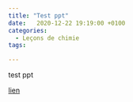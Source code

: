 ```yaml
---
title: "Test ppt"
date:   2020-12-22 19:19:00 +0100
categories:
  - Leçons de chimie
tags:

---
```

test ppt

<a href="/assets/pdf/LP_13.pptx" download>lien</a>
